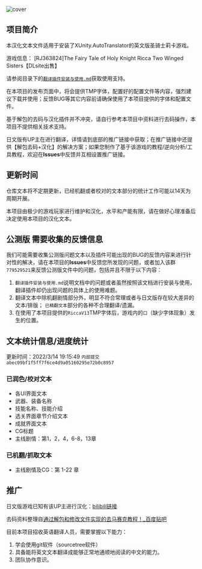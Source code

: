 ![cover](https://s2.loli.net/2022/03/11/uO758MTQxmFiVSW.jpg)

## 项目简介 ##
本汉化文本文件适用于安装了XUnity.AutoTranslator的英文版圣骑士莉卡游戏。

游戏信息：
[RJ363824]The Fairy Tale of Holy Knight Ricca Two Winged Sisters【DLsite出售】

请参阅目录下的[`翻译插件安装与使用.md`](https://github.com/RiccaSinicization/RICCA-Chinese-file-public-version/blob/master/%E7%BF%BB%E8%AF%91%E6%8F%92%E4%BB%B6%E5%AE%89%E8%A3%85%E4%B8%8E%E4%BD%BF%E7%94%A8.md)获取使用支持。

在本项目的发布页面中，将会提供TMP字体，配置好的配置文件等内容，强烈建议下载并使用；反馈BUG等其它内容前请确保使用了本项目提供的字体和配置文件。

基于解包的去码与汉化插件并不冲突，请自行参考本项目中资料进行去码操作，本项目不提供相关技术支持。

日文版有UP主在进行翻译，详情请到底部的推广链接中获取；在推广链接中还提供【解包去码+汉化】的解决方案；如果您制作了基于该游戏的教程/逆向分析/工具教程，欢迎在**Issues**中反馈并互相设置推广链接。
## 更新时间 ##
仓库文本将不定期更新，已经机翻或者校对的文本部分的统计工作可能以14天为周期开展。

本项目由极少的游戏玩家进行维护和汉化，水平和产能有限，请在做好心理准备后决定使用本项目的汉化文本。

## 公测版 需要收集的反馈信息 ##
我们可能需要收集公测版问题文本以及插件可能出现的BUG的反馈内容来进行针对性的解决，请在本项目的**Issues**中反馈您所发现的问题，或者加入该群`779529521`来反馈公测版文件中的问题，包括并且不限于以下内容：

1. `翻译插件安装与使用.md`说明文档中的问题或者虽然按照该文档进行安装与使用，翻译插件却仍出现问题的具体上的使用难题。
2. 翻译文本中除机翻剧情部分外，明显不符合常理或者与日文版存在较大差异的文本/排版； `已精翻文本`部分的各种不合理翻译/遗漏。
3. 在使用了本项目提供的`RiccaV13`TMP字体后，游戏内的`口`（缺少字体现象）发生的位置。

## 文本统计信息/进度统计 ##
更新时间：2022/3/14 19:15:49 `内部提交abec09bf1f5ff7f6ce4d9a05160295e72b0c8957`
### 已润色/校对文本 ###
- 各UI界面文本
- 武器、装备名称
- 技能名称、技能介绍
- 选关界面章节介绍文本
- 成就界面文本
- CG标题
- 主线剧情：第1，2，4，6-8，13章

### 已机翻/抓取文本 ###
- 主线剧情及CG：第 1-22 章

## 推广 ##
日文版游戏已知有该UP主进行汉化：[bilibili链接](https://www.bilibili.com/video/BV1AR4y1V73Q)

去码资料整理自[通过解包和修改文件实现的去马赛克教程！_百度贴吧](https://tieba.baidu.com/p/7744002851)

目前本项目招收英语翻译人员，需要掌握以下能力：

1. 学会使用git软件（sourcetree软件）
2. 具备能将英文文本翻译成能够正常地通顺地阅读的中文的能力。
3. 团队协作意识。


